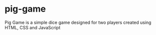 # pig-game
Pig Game is a simple dice game designed for two players created using HTML, CSS and JavaScript
